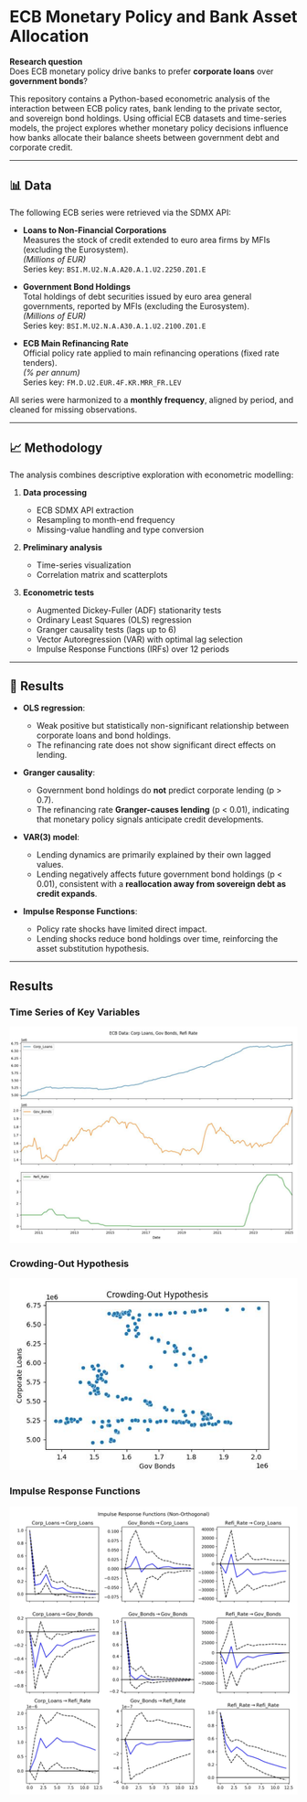 # ECB Monetary Policy and Bank Asset Allocation

**Research question**  
Does ECB monetary policy drive banks to prefer **corporate loans** over **government bonds**?

This repository contains a Python-based econometric analysis of the interaction between ECB policy rates, bank lending to the private sector, and sovereign bond holdings. Using official ECB datasets and time-series models, the project explores whether monetary policy decisions influence how banks allocate their balance sheets between government debt and corporate credit.

---

## 📊 Data

The following ECB series were retrieved via the SDMX API:

- **Loans to Non-Financial Corporations**  
  Measures the stock of credit extended to euro area firms by MFIs (excluding the Eurosystem).  
  *(Millions of EUR)*  
  Series key: `BSI.M.U2.N.A.A20.A.1.U2.2250.Z01.E`

- **Government Bond Holdings**  
  Total holdings of debt securities issued by euro area general governments, reported by MFIs (excluding the Eurosystem).  
  *(Millions of EUR)*  
  Series key: `BSI.M.U2.N.A.A30.A.1.U2.2100.Z01.E`

- **ECB Main Refinancing Rate**  
  Official policy rate applied to main refinancing operations (fixed rate tenders).  
  *(% per annum)*  
  Series key: `FM.D.U2.EUR.4F.KR.MRR_FR.LEV`

All series were harmonized to a **monthly frequency**, aligned by period, and cleaned for missing observations.

---

## 📈 Methodology

The analysis combines descriptive exploration with econometric modelling:

1. **Data processing**  
   - ECB SDMX API extraction  
   - Resampling to month-end frequency  
   - Missing-value handling and type conversion  

2. **Preliminary analysis**  
   - Time-series visualization  
   - Correlation matrix and scatterplots  

3. **Econometric tests**  
   - Augmented Dickey-Fuller (ADF) stationarity tests  
   - Ordinary Least Squares (OLS) regression  
   - Granger causality tests (lags up to 6)  
   - Vector Autoregression (VAR) with optimal lag selection  
   - Impulse Response Functions (IRFs) over 12 periods  

---

## 📑 Results

- **OLS regression**:  
  - Weak positive but statistically non-significant relationship between corporate loans and bond holdings.  
  - The refinancing rate does not show significant direct effects on lending.

- **Granger causality**:  
  - Government bond holdings do **not** predict corporate lending (p > 0.7).  
  - The refinancing rate **Granger-causes lending** (p < 0.01), indicating that monetary policy signals anticipate credit developments.

- **VAR(3) model**:  
  - Lending dynamics are primarily explained by their own lagged values.  
  - Lending negatively affects future government bond holdings (p < 0.01), consistent with a **reallocation away from sovereign debt as credit expands**.

- **Impulse Response Functions**:  
  - Policy rate shocks have limited direct impact.  
  - Lending shocks reduce bond holdings over time, reinforcing the asset substitution hypothesis.

---

## Results

### Time Series of Key Variables
![Time Series](figures/TS_plot.jpg)

### Crowding-Out Hypothesis
![Crowding-Out](figures/Scatterplot_crowdout.jpg)

### Impulse Response Functions
![IRFs](figures/IRF_plot.jpg)

